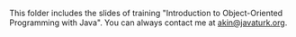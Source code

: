 This folder includes the slides of training "Introduction to Object-Oriented Programming with Java".
You can always contact me at akin@javaturk.org.
